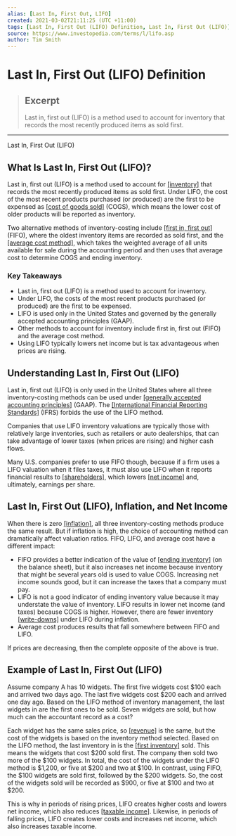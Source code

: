 ```yaml
---
alias: [Last In, First Out, LIFO]
created: 2021-03-02T21:11:25 (UTC +11:00)
tags: [Last In, First Out (LIFO) Definition, Last In, First Out (LIFO)]
source: https://www.investopedia.com/terms/l/lifo.asp
author: Tim Smith
---
```


# Last In, First Out (LIFO) Definition

> ## Excerpt
> Last in, first out (LIFO) is a method used to account for inventory that records the most recently produced items as sold first.

---

Last In, First Out (LIFO)
## What Is Last In, First Out (LIFO)?

Last in, first out (LIFO) is a method used to account for [[inventory]](https://www.investopedia.com/terms/i/inventory.asp) that records the most recently produced items as sold first. Under LIFO, the cost of the most recent products purchased (or produced) are the first to be expensed as [[cost of goods sold]](https://www.investopedia.com/terms/c/cogs.asp) (COGS), which means the lower cost of older products will be reported as inventory.

Two alternative methods of inventory-costing include [[first in, first out]](https://www.investopedia.com/terms/f/fifo.asp) (FIFO), where the oldest inventory items are recorded as sold first, and the [[average cost method]](https://www.investopedia.com/terms/a/averagecostmethod.asp), which takes the weighted average of all units available for sale during the accounting period and then uses that average cost to determine COGS and ending inventory.

### Key Takeaways

-   Last in, first out (LIFO) is a method used to account for inventory.
-   Under LIFO, the costs of the most recent products purchased (or produced) are the first to be expensed.
-   LIFO is used only in the United States and governed by the generally accepted accounting principles (GAAP).
-   Other methods to account for inventory include first in, first out (FIFO) and the average cost method.
-   Using LIFO typically lowers net income but is tax advantageous when prices are rising.

## Understanding Last In, First Out (LIFO)

Last in, first out (LIFO) is only used in the United States where all three inventory-costing methods can be used under [[generally accepted accounting principles]](https://www.investopedia.com/terms/g/gaap.asp) (GAAP). The [[International Financial Reporting Standards]](https://www.investopedia.com/terms/i/ifrs.asp) (IFRS) forbids the use of the LIFO method.

Companies that use LIFO inventory valuations are typically those with relatively large inventories, such as retailers or auto dealerships, that can take advantage of lower taxes (when prices are rising) and higher cash flows.

Many U.S. companies prefer to use FIFO though, because if a firm uses a LIFO valuation when it files taxes, it must also use LIFO when it reports financial results to [[shareholders]](https://www.investopedia.com/terms/s/shareholder.asp), which lowers [[net income]](https://www.investopedia.com/terms/n/netincome.asp) and, ultimately, earnings per share.

## Last In, First Out (LIFO), Inflation, and Net Income

When there is zero [[inflation]](https://www.investopedia.com/terms/i/inflation.asp), all three inventory-costing methods produce the same result. But if inflation is high, the choice of accounting method can dramatically affect valuation ratios. FIFO, LIFO, and average cost have a different impact:

-   FIFO provides a better indication of the value of [[ending inventory]](https://www.investopedia.com/terms/e/endinginventory.asp) (on the balance sheet), but it also increases net income because inventory that might be several years old is used to value COGS. Increasing net income sounds good, but it can increase the taxes that a company must pay.
-   LIFO is not a good indicator of ending inventory value because it may understate the value of inventory. LIFO results in lower net income (and taxes) because COGS is higher. However, there are fewer inventory [[write-downs]](https://www.investopedia.com/terms/w/writedown.asp) under LIFO during inflation.
-   Average cost produces results that fall somewhere between FIFO and LIFO.

If prices are decreasing, then the complete opposite of the above is true.

## Example of Last In, First Out (LIFO)

Assume company A has 10 widgets. The first five widgets cost $100 each and arrived two days ago. The last five widgets cost $200 each and arrived one day ago. Based on the LIFO method of inventory management, the last widgets in are the first ones to be sold. Seven widgets are sold, but how much can the accountant record as a cost?

Each widget has the same sales price, so [[revenue]](https://www.investopedia.com/terms/r/revenue.asp) is the same, but the cost of the widgets is based on the inventory method selected. Based on the LIFO method, the last inventory in is the [[first inventory]](https://www.investopedia.com/terms/b/beginninginventory.asp) sold. This means the widgets that cost $200 sold first. The company then sold two more of the $100 widgets. In total, the cost of the widgets under the LIFO method is $1,200, or five at $200 and two at $100. In contrast, using FIFO, the $100 widgets are sold first, followed by the $200 widgets. So, the cost of the widgets sold will be recorded as $900, or five at $100 and two at $200.

This is why in periods of rising prices, LIFO creates higher costs and lowers net income, which also reduces [[taxable income]](https://www.investopedia.com/terms/t/taxableincome.asp). Likewise, in periods of falling prices, LIFO creates lower costs and increases net income, which also increases taxable income.
